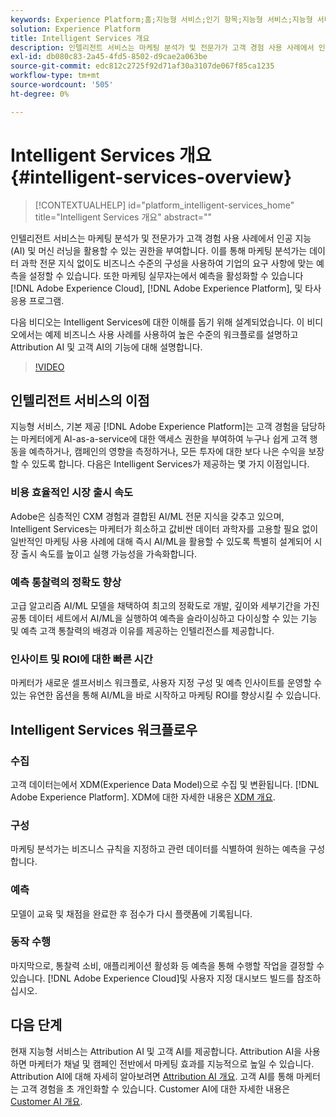 ```yaml
---
keywords: Experience Platform;홈;지능형 서비스;인기 항목;지능형 서비스;지능형 서비스
solution: Experience Platform
title: Intelligent Services 개요
description: 인텔리전트 서비스는 마케팅 분석가 및 전문가가 고객 경험 사용 사례에서 인공 지능(AI) 및 머신 러닝을 활용할 수 있는 권한을 부여합니다. 이를 통해 마케팅 분석가는 데이터 과학 전문 지식 없이도 비즈니스 수준의 구성을 사용하여 기업의 요구 사항에 맞는 예측을 설정할 수 있습니다. 또한 마케팅 실무자는 Adobe Experience Cloud, Adobe Experience Platform 및 서드파티 애플리케이션에서 예측을 활성화할 수 있습니다.
exl-id: db080c83-2a45-4fd5-8502-d9cae2a063be
source-git-commit: edc812c2725f92d71af30a3107de067f85ca1235
workflow-type: tm+mt
source-wordcount: '505'
ht-degree: 0%

---
```


# Intelligent Services 개요 {#intelligent-services-overview}

>[!CONTEXTUALHELP]
>id="platform_intelligent-services_home"
>title="Intelligent Services 개요"
>abstract=""

인텔리전트 서비스는 마케팅 분석가 및 전문가가 고객 경험 사용 사례에서 인공 지능(AI) 및 머신 러닝을 활용할 수 있는 권한을 부여합니다. 이를 통해 마케팅 분석가는 데이터 과학 전문 지식 없이도 비즈니스 수준의 구성을 사용하여 기업의 요구 사항에 맞는 예측을 설정할 수 있습니다. 또한 마케팅 실무자는에서 예측을 활성화할 수 있습니다 [!DNL Adobe Experience Cloud], [!DNL Adobe Experience Platform], 및 타사 응용 프로그램.

다음 비디오는 Intelligent Services에 대한 이해를 돕기 위해 설계되었습니다. 이 비디오에서는 예제 비즈니스 사용 사례를 사용하여 높은 수준의 워크플로를 설명하고 Attribution AI 및 고객 AI의 기능에 대해 설명합니다.

>[!VIDEO](https://video.tv.adobe.com/v/32654?learn=on&quality=12)

## 인텔리전트 서비스의 이점

지능형 서비스, 기본 제공 [!DNL Adobe Experience Platform]는 고객 경험을 담당하는 마케터에게 AI-as-a-service에 대한 액세스 권한을 부여하여 누구나 쉽게 고객 행동을 예측하거나, 캠페인의 영향을 측정하거나, 모든 투자에 대한 보다 나은 수익을 보장할 수 있도록 합니다. 다음은 Intelligent Services가 제공하는 몇 가지 이점입니다.

### 비용 효율적인 시장 출시 속도

Adobe은 심층적인 CXM 경험과 결합된 AI/ML 전문 지식을 갖추고 있으며, Intelligent Services는 마케터가 희소하고 값비싼 데이터 과학자를 고용할 필요 없이 일반적인 마케팅 사용 사례에 대해 즉시 AI/ML을 활용할 수 있도록 특별히 설계되어 시장 출시 속도를 높이고 실행 가능성을 가속화합니다.

### 예측 통찰력의 정확도 향상

고급 알고리즘 AI/ML 모델을 채택하여 최고의 정확도로 개발, 깊이와 세부기간을 가진 공통 데이터 세트에서 AI/ML을 실행하여 예측을 슬라이싱하고 다이싱할 수 있는 기능 및 예측 고객 통찰력의 배경과 이유를 제공하는 인텔리전스를 제공합니다.

### 인사이트 및 ROI에 대한 빠른 시간

마케터가 새로운 셀프서비스 워크플로, 사용자 지정 구성 및 예측 인사이트를 운영할 수 있는 유연한 옵션을 통해 AI/ML을 바로 시작하고 마케팅 ROI를 향상시킬 수 있습니다.

## Intelligent Services 워크플로우

### 수집

고객 데이터는에서 XDM(Experience Data Model)으로 수집 및 변환됩니다. [!DNL Adobe Experience Platform]. XDM에 대한 자세한 내용은 [XDM 개요](../xdm/home.md).

### 구성

마케팅 분석가는 비즈니스 규칙을 지정하고 관련 데이터를 식별하여 원하는 예측을 구성합니다.

### 예측

모델이 교육 및 채점을 완료한 후 점수가 다시 플랫폼에 기록됩니다.

### 동작 수행

마지막으로, 통찰력 소비, 애플리케이션 활성화 등 예측을 통해 수행할 작업을 결정할 수 있습니다. [!DNL Adobe Experience Cloud]및 사용자 지정 대시보드 빌드를 참조하십시오.

## 다음 단계

현재 지능형 서비스는 Attribution AI 및 고객 AI를 제공합니다. Attribution AI을 사용하면 마케터가 채널 및 캠페인 전반에서 마케팅 효과를 지능적으로 높일 수 있습니다. Attribution AI에 대해 자세히 알아보려면 [Attribution AI 개요](./attribution-ai/overview.md). 고객 AI를 통해 마케터는 고객 경험을 초 개인화할 수 있습니다. Customer AI에 대한 자세한 내용은 [Customer AI 개요](./customer-ai/overview.md).
